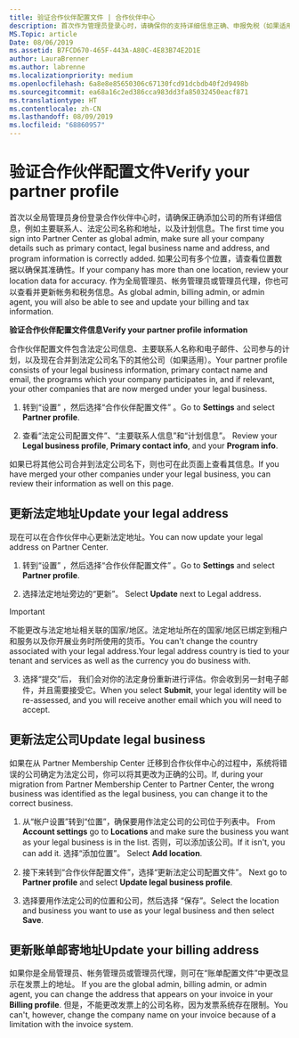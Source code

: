 ```yaml
---
title: 验证合作伙伴配置文件 | 合作伙伴中心
description: 首次作为管理员登录心时，请确保你的支持详细信息正确、申报免税（如果适用），并在配置文件中查看联系信息。
MS.Topic: article
Date: 08/06/2019
ms.assetid: B7FCD670-465F-443A-A80C-4E83B74E2D1E
author: LauraBrenner
ms.author: labrenne
ms.localizationpriority: medium
ms.openlocfilehash: 6a8e8e85650306c67130fcd91dcbdb40f2d9498b
ms.sourcegitcommit: ea68a16c2ed386cca983dd3fa85032450eacf871
ms.translationtype: HT
ms.contentlocale: zh-CN
ms.lasthandoff: 08/09/2019
ms.locfileid: "68860957"
---
```

# <a name="verify-your-partner-profile"></a><span data-ttu-id="c30e4-103">验证合作伙伴配置文件</span><span class="sxs-lookup"><span data-stu-id="c30e4-103">Verify your partner profile</span></span>

<span data-ttu-id="c30e4-104">首次以全局管理员身份登录合作伙伴中心时，请确保正确添加公司的所有详细信息，例如主要联系人、法定公司名称和地址，以及计划信息。</span><span class="sxs-lookup"><span data-stu-id="c30e4-104">The first time you sign into Partner Center as  global admin, make sure all your company details such as primary contact, legal business name and address, and program information is correctly added.</span></span> <span data-ttu-id="c30e4-105">如果公司有多个位置，请查看位置数据以确保其准确性。</span><span class="sxs-lookup"><span data-stu-id="c30e4-105">If your company has more than one location, review your location data for accuracy.</span></span> <span data-ttu-id="c30e4-106">作为全局管理员、帐务管理员或管理员代理，你也可以查看并更新帐务和税务信息。</span><span class="sxs-lookup"><span data-stu-id="c30e4-106">As global admin, billing admin, or admin agent, you will also be able to see and update your billing and tax information.</span></span> 

<span data-ttu-id="c30e4-107">**验证合作伙伴配置文件信息**</span><span class="sxs-lookup"><span data-stu-id="c30e4-107">**Verify your partner profile information**</span></span>

<span data-ttu-id="c30e4-108">合作伙伴配置文件包含法定公司信息、主要联系人名称和电子邮件、公司参与的计划，以及现在合并到法定公司名下的其他公司（如果适用）。</span><span class="sxs-lookup"><span data-stu-id="c30e4-108">Your partner profile consists of your legal business information, primary contact name and email, the programs which your company participates in, and if relevant, your other companies that are now merged under your legal business.</span></span>

1.  <span data-ttu-id="c30e4-109">转到“设置”  ，然后选择“合作伙伴配置文件”  。</span><span class="sxs-lookup"><span data-stu-id="c30e4-109">Go to **Settings** and select **Partner profile**.</span></span>

2.  <span data-ttu-id="c30e4-110">查看“法定公司配置文件”、“主要联系人信息”和“计划信息”。   </span><span class="sxs-lookup"><span data-stu-id="c30e4-110">Review your **Legal business profile**, **Primary contact info**, and your **Program info**.</span></span>

<span data-ttu-id="c30e4-111">如果已将其他公司合并到法定公司名下，则也可在此页面上查看其信息。</span><span class="sxs-lookup"><span data-stu-id="c30e4-111">If you have merged your other companies under your legal business, you can review their information as well on this page.</span></span>

## <a name="update-your-legal-address"></a><span data-ttu-id="c30e4-112">更新法定地址</span><span class="sxs-lookup"><span data-stu-id="c30e4-112">Update your legal address</span></span>

<span data-ttu-id="c30e4-113">现在可以在合作伙伴中心更新法定地址。</span><span class="sxs-lookup"><span data-stu-id="c30e4-113">You can now update your legal address on Partner Center.</span></span>

1. <span data-ttu-id="c30e4-114">转到“设置”  ，然后选择“合作伙伴配置文件”  。</span><span class="sxs-lookup"><span data-stu-id="c30e4-114">Go to **Settings** and select **Partner profile**.</span></span> 

2. <span data-ttu-id="c30e4-115">选择法定地址旁边的“更新”。 </span><span class="sxs-lookup"><span data-stu-id="c30e4-115">Select **Update** next to Legal address.</span></span> 

>[!Important]
><span data-ttu-id="c30e4-116">不能更改与法定地址相关联的国家/地区。法定地址所在的国家/地区已绑定到租户和服务以及你开展业务时所使用的货币。</span><span class="sxs-lookup"><span data-stu-id="c30e4-116">You can't change the country associated with your legal address.Your legal address country is tied to your tenant and services as well as the currency you do business with.</span></span> 

3. <span data-ttu-id="c30e4-117">选择“提交”后，  我们会对你的法定身份重新进行评估。你会收到另一封电子邮件，并且需要接受它。</span><span class="sxs-lookup"><span data-stu-id="c30e4-117">When you select **Submit**, your legal identity will be re-assessed, and you will receive another email which you will need to accept.</span></span>

## <a name="update-legal-business"></a><span data-ttu-id="c30e4-118">更新法定公司</span><span class="sxs-lookup"><span data-stu-id="c30e4-118">Update legal business</span></span>

<span data-ttu-id="c30e4-119">如果在从 Partner Membership Center 迁移到合作伙伴中心的过程中，系统将错误的公司确定为法定公司，你可以将其更改为正确的公司。</span><span class="sxs-lookup"><span data-stu-id="c30e4-119">If, during your migration from Partner Membership Center to Partner Center, the wrong business was identified as the legal business, you can change it to the correct business.</span></span>

1. <span data-ttu-id="c30e4-120">从“帐户设置”转到“位置”，确保要用作法定公司的公司位于列表中。  </span><span class="sxs-lookup"><span data-stu-id="c30e4-120">From **Account settings** go to **Locations** and make sure the business you want as your legal business is in the list.</span></span> <span data-ttu-id="c30e4-121">否则，可以添加该公司。</span><span class="sxs-lookup"><span data-stu-id="c30e4-121">If it isn't, you can add it.</span></span> <span data-ttu-id="c30e4-122">选择“添加位置”。 </span><span class="sxs-lookup"><span data-stu-id="c30e4-122">Select **Add location**.</span></span>

2.  <span data-ttu-id="c30e4-123">接下来转到“合作伙伴配置文件”，选择“更新法定公司配置文件”。  </span><span class="sxs-lookup"><span data-stu-id="c30e4-123">Next go to **Partner profile** and select **Update legal business profile**.</span></span>

3.  <span data-ttu-id="c30e4-124">选择要用作法定公司的位置和公司，然后选择  “保存”。</span><span class="sxs-lookup"><span data-stu-id="c30e4-124">Select the location and business you want to use as your legal business and then select **Save**.</span></span>

## <a name="update-your-billing-address"></a><span data-ttu-id="c30e4-125">更新账单邮寄地址</span><span class="sxs-lookup"><span data-stu-id="c30e4-125">Update your billing address</span></span>

<span data-ttu-id="c30e4-126">如果你是全局管理员、帐务管理员或管理员代理，则可在“账单配置文件”中更改显示在发票上的地址。 </span><span class="sxs-lookup"><span data-stu-id="c30e4-126">If you are the global admin, billing admin, or admin agent, you can change the address that appears on your invoice in your **Billing profile**.</span></span> <span data-ttu-id="c30e4-127">但是，不能更改发票上的公司名称，因为发票系统存在限制。</span><span class="sxs-lookup"><span data-stu-id="c30e4-127">You can't, however, change the company name on your invoice because of a limitation with the invoice system.</span></span>

 


